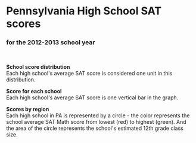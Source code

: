 # Pennsylvania High School SAT scores
### for the 2012-2013 school year

</br>

**School score distribution**  
Each high school's average SAT score is considered one unit in this distribution.

<div id='distribution_graph_container' class='graph_container'>
  <div id='distribution_graph' class='graph'></div>
  <div id='distribution_graph_legend_1' class='legend'></div>
</div>

**Score for each school**  
Each high school's average SAT score is one vertical bar in the graph.

<div id='ranking_graph_container' class='graph_container'>
  <div id='ranking_graph' class='graph'></div>
  <div id='ranking_graph_legend_1' class='legend'></div>
</div>

**Scores by region**  
Each high school in PA is represented by a circle - the color represents the school average SAT Math score from lowest (red) to highest (green). And the area of the circle represents the school's estimated 12th grade class size.

<div id='regional_graph_container' class='graph_container'>
  <div id='regional_graph' class='graph'></div>
  <div id='regional_graph_legend_1' class='legend'></div>
  <div id='regional_graph_legend_2' class='legend'></div>
</div>
